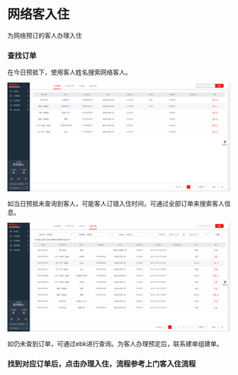 # 网络客入住

为网络预订的客人办理入住

### 查找订单

在今日预抵下，使用客人姓名搜索网络客人。

![&#x4F7F;&#x7528;&#x5BA2;&#x4EBA;&#x59D3;&#x540D;&#x641C;&#x7D22;&#x5BA2;&#x4EBA;&#x59D3;&#x540D;](../../.gitbook/assets/image%20%28414%29.png)

如当日预抵未查询到客人，可能客人订错入住时间，可通过全部订单来搜索客人信息。

![&#x70B9;&#x51FB;&#x5168;&#x90E8;&#x8BA2;&#x5355;&#xFF0C;&#x5207;&#x6362;&#x641C;&#x7D22;&#x8303;&#x56F4;](../../.gitbook/assets/image%20%28800%29.png)

  
如仍未查到订单，可通过ebk进行查询。为客人办理预定后，联系建单组建单。

### 找到对应订单后，点击办理入住，流程参考上门客入住流程




